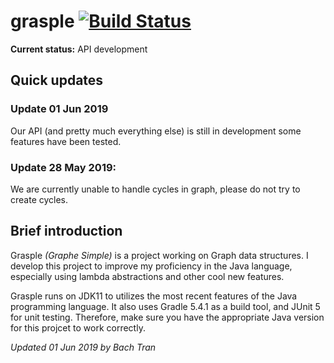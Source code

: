 # grasple [![Build Status](https://travis-ci.org/btarcahn/grasple.svg?branch=master)](https://travis-ci.org/btarcahn/grasple)

<b>Current status:</b> API development

## Quick updates
<h3>Update 01 Jun 2019</h3>
<p>
Our API (and pretty much everything else) is still in development
some features have been tested.
</p>
<h3>Update 28 May 2019:</h3>
<p>
We are currently unable to handle cycles in graph, please do not try to create cycles.
</p>

## Brief introduction
<p>
Grasple <i>(Graphe Simple)</i> is a project working on Graph data structures.
I develop this project to improve my proficiency in the Java language, especially
using lambda abstractions and other cool new features.
</p>
<p>
Grasple runs on JDK11 to utilizes the most recent features of the
Java programming language. It also uses Gradle 5.4.1 as a build tool,
and JUnit 5 for unit testing. Therefore, make sure you have the
appropriate Java version for this projcet to work correctly.
</p>
<p>
<i>Updated 01 Jun 2019 by Bach Tran</i> 
</p>